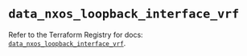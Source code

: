 # `data_nxos_loopback_interface_vrf`

Refer to the Terraform Registry for docs: [`data_nxos_loopback_interface_vrf`](https://registry.terraform.io/providers/ciscodevnet/nxos/0.5.10/docs/data-sources/loopback_interface_vrf).
